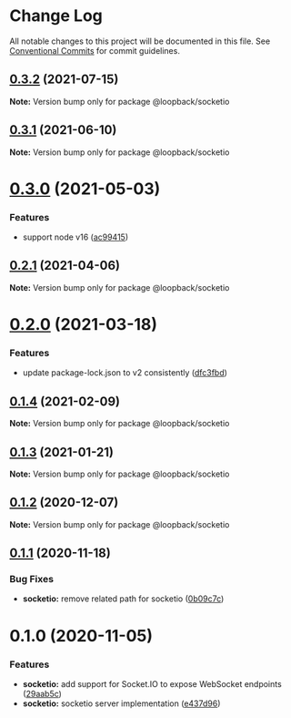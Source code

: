 # Change Log

All notable changes to this project will be documented in this file.
See [Conventional Commits](https://conventionalcommits.org) for commit guidelines.

## [0.3.2](https://github.com/loopbackio/loopback-next/compare/@loopback/socketio@0.3.1...@loopback/socketio@0.3.2) (2021-07-15)

**Note:** Version bump only for package @loopback/socketio





## [0.3.1](https://github.com/loopbackio/loopback-next/compare/@loopback/socketio@0.3.0...@loopback/socketio@0.3.1) (2021-06-10)

**Note:** Version bump only for package @loopback/socketio





# [0.3.0](https://github.com/loopbackio/loopback-next/compare/@loopback/socketio@0.2.1...@loopback/socketio@0.3.0) (2021-05-03)


### Features

* support node v16 ([ac99415](https://github.com/loopbackio/loopback-next/commit/ac994154543bde22b4482ba98813351656db1b55))





## [0.2.1](https://github.com/loopbackio/loopback-next/compare/@loopback/socketio@0.2.0...@loopback/socketio@0.2.1) (2021-04-06)

**Note:** Version bump only for package @loopback/socketio





# [0.2.0](https://github.com/loopbackio/loopback-next/compare/@loopback/socketio@0.1.4...@loopback/socketio@0.2.0) (2021-03-18)


### Features

* update package-lock.json to v2 consistently ([dfc3fbd](https://github.com/loopbackio/loopback-next/commit/dfc3fbdae0c9ca9f34c64154a471bef22d5ac6b7))





## [0.1.4](https://github.com/loopbackio/loopback-next/compare/@loopback/socketio@0.1.3...@loopback/socketio@0.1.4) (2021-02-09)

**Note:** Version bump only for package @loopback/socketio





## [0.1.3](https://github.com/loopbackio/loopback-next/compare/@loopback/socketio@0.1.2...@loopback/socketio@0.1.3) (2021-01-21)

**Note:** Version bump only for package @loopback/socketio





## [0.1.2](https://github.com/loopbackio/loopback-next/compare/@loopback/socketio@0.1.1...@loopback/socketio@0.1.2) (2020-12-07)

**Note:** Version bump only for package @loopback/socketio





## [0.1.1](https://github.com/loopbackio/loopback-next/compare/@loopback/socketio@0.1.0...@loopback/socketio@0.1.1) (2020-11-18)


### Bug Fixes

* **socketio:** remove related path for socketio ([0b09c7c](https://github.com/loopbackio/loopback-next/commit/0b09c7cec6971021741813788aed9dc90ca53ff6))





# 0.1.0 (2020-11-05)


### Features

* **socketio:** add support for Socket.IO to expose WebSocket endpoints ([29aab5c](https://github.com/loopbackio/loopback-next/commit/29aab5c374332d1f462e8ac26c48408333bad74e))
* **socketio:** socketio server implementation ([e437d96](https://github.com/loopbackio/loopback-next/commit/e437d96ff6c2031cf3a8f93ec881f2b8c32a559f))
